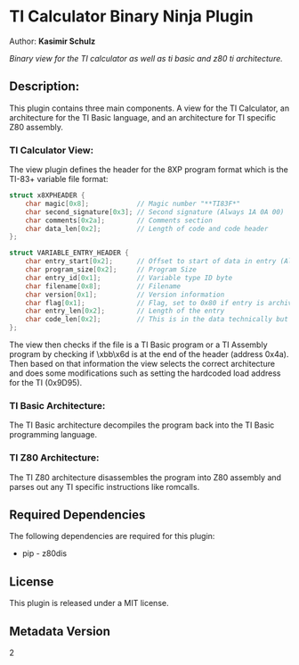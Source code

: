 # TI Calculator Binary Ninja Plugin
Author: **Kasimir Schulz**

_Binary view for the TI calculator as well as ti basic and z80 ti architecture._

## Description:
This plugin contains three main components. A view for the TI Calculator, an architecture for the TI Basic language, and an architecture for TI specific Z80 assembly.

### TI Calculator View:

The view plugin defines the header for the 8XP program format which is the TI-83+ variable file format:

```c
struct x8XPHEADER {
    char magic[0x8];            // Magic number "**TI83F*"
    char second_signature[0x3]; // Second signature (Always 1A 0A 00)
    char comments[0x2a];        // Comments section
    char data_len[0x2];         // Length of code and code header
};

struct VARIABLE_ENTRY_HEADER {
    char entry_start[0x2];      // Offset to start of data in entry (Always 0B or 0D), for the program the data still has some header components
    char program_size[0x2];     // Program Size
    char entry_id[0x1];         // Variable type ID byte
    char filename[0x8];         // Filename
    char version[0x1];          // Version information
    char flag[0x1];             // Flag, set to 0x80 if entry is archived
    char entry_len[0x2];        // Length of the entry
    char code_len[0x2];         // This is in the data technically but is the length of the code
};
```

The view then checks if the file is a TI Basic program or a TI Assembly program by checking if \xbb\x6d is at the end of the header (address 0x4a). Then based on that information the view selects the correct architecture and does some modifications such as setting the hardcoded load address for the TI (0x9D95).

### TI Basic Architecture:

The TI Basic architecture decompiles the program back into the TI Basic programming language.

### TI Z80 Architecture:

The TI Z80 architecture disassembles the program into Z80 assembly and parses out any TI specific instructions like romcalls.



## Required Dependencies

The following dependencies are required for this plugin:

 * pip - z80dis


## License

This plugin is released under a MIT license.

## Metadata Version

2